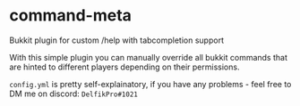 # command-meta
Bukkit plugin for custom /help with tabcompletion support

With this simple plugin you can manually override all bukkit commands that are hinted to different players depending on their permissions.

`config.yml` is pretty self-explainatory, if you have any problems - feel free to DM me on discord: `DelfikPro#1021`
